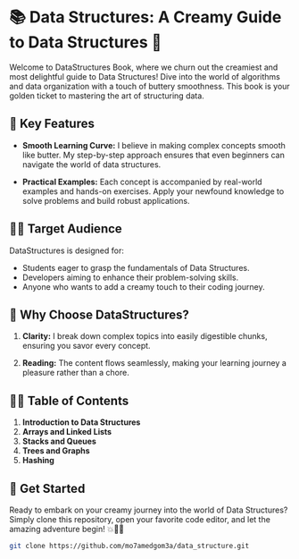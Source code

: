 # 📚 Data Structures: A Creamy Guide to Data Structures 🧈

Welcome to DataStructures Book, where we churn out the creamiest and most delightful guide to Data Structures! Dive into the world of algorithms and data organization with a touch of buttery smoothness. This book is your golden ticket to mastering the art of structuring data.

## 🌟 Key Features

- **Smooth Learning Curve:** I believe in making complex concepts smooth like butter. My step-by-step approach ensures that even beginners can navigate the world of data structures.

- **Practical Examples:** Each concept is accompanied by real-world examples and hands-on exercises. Apply your newfound knowledge to solve problems and build robust applications.


## 🎯🚀 Target Audience

DataStructures is designed for:

- Students eager to grasp the fundamentals of Data Structures.
- Developers aiming to enhance their problem-solving skills.
- Anyone who wants to add a creamy touch to their coding journey.

## 🧁 Why Choose DataStructures?

1. **Clarity:** I break down complex topics into easily digestible chunks, ensuring you savor every concept.

2. **Reading:** The content flows seamlessly, making your learning journey a pleasure rather than a chore.

## 📖🎯 Table of Contents

1. **Introduction to Data Structures**
2. **Arrays and Linked Lists**
3. **Stacks and Queues**
4. **Trees and Graphs**
5. **Hashing**

## 🚀 Get Started

Ready to embark on your creamy journey into the world of Data Structures? Simply clone this repository, open your favorite code editor, and let the amazing adventure begin! 💥💪📖

```bash
git clone https://github.com/mo7amedgom3a/data_structure.git

